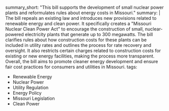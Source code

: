 summary_short: "This bill supports the development of small nuclear power plants and reformulates rules about energy costs in Missouri."
summary: |
  The bill repeals an existing law and introduces new provisions related to renewable energy and clean power. It specifically creates a "Missouri Nuclear Clean Power Act" to encourage the construction of small, nuclear-powered electricity plants that generate up to 300 megawatts. The bill clarifies rules about how construction costs for these plants can be included in utility rates and outlines the process for rate recovery and oversight. It also restricts certain charges related to construction costs for existing or new energy facilities, making the process more transparent. Overall, the bill aims to promote cleaner energy development and ensure fair cost practices for consumers and utilities in Missouri.
tags:
  - Renewable Energy
  - Nuclear Power
  - Utility Regulation
  - Energy Policy
  - Missouri Legislation
  - Clean Power
